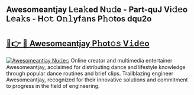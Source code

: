 ## Awesomeantjay L𝚎a𝚔ed N𝚞𝚍e - Part-quJ Vi𝚍𝚎o L𝚎a𝚔s - H𝚘𝚝 O𝚗𝚕yf𝚊ns P𝚑𝚘tos dqu2o

# <h2><a href="http://kff7wzg.oniu.top/?m=Awesomeantjay">🔗👉 🔴 Awesomeantjay P𝚑ot𝚘𝚜 V𝚒d𝚎o</a></h2>

[![Awesomeantjay Nu𝚍e𝚜](https://i.imgur.com/0qMVB7G.gif)](http://kff7wzg.oniu.top/?m=Awesomeantjay)
Online creator and multimedia entertainer Awesomeantjay, acclaimed for distributing dance and lifestyle knowledge through popular dance routines and brief clips. Trailblazing engineer Awesomeantjay, recognized for their innovative solutions and commitment to progress in the field of engineering.  
